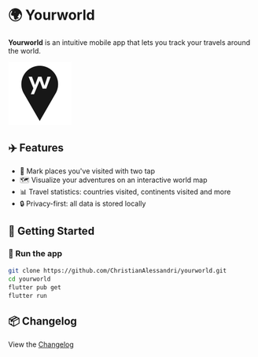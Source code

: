 # 🌍 Yourworld

**Yourworld** is an intuitive mobile app that lets you track your travels around the world.

<img src="assets/icons/icon.png" alt="Yourworld Icon" height=128 />

## ✈️ Features

- 📍 Mark places you've visited with two tap
- 🗺️ Visualize your adventures on an interactive world map
- 📊 Travel statistics: countries visited, continents visited and more
- 🔒 Privacy-first: all data is stored locally

## 🚀 Getting Started

### 📱 Run the app

```bash
git clone https://github.com/ChristianAlessandri/yourworld.git
cd yourworld
flutter pub get
flutter run
```

## 📦 Changelog

View the [Changelog](CHANGELOG.md)
